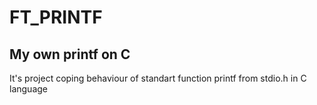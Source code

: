 # FT_PRINTF

## My own printf on C
It's project coping behaviour of standart function printf from stdio.h in C language
